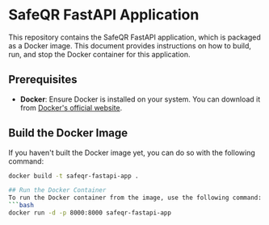 # SafeQR FastAPI Application

This repository contains the SafeQR FastAPI application, which is packaged as a Docker image. This document provides instructions on how to build, run, and stop the Docker container for this application.

## Prerequisites

- **Docker**: Ensure Docker is installed on your system. You can download it from [Docker's official website](https://www.docker.com/get-started).

## Build the Docker Image

If you haven't built the Docker image yet, you can do so with the following command:

```bash
docker build -t safeqr-fastapi-app .

## Run the Docker Container
To run the Docker container from the image, use the following command:
```bash
docker run -d -p 8000:8000 safeqr-fastapi-app
